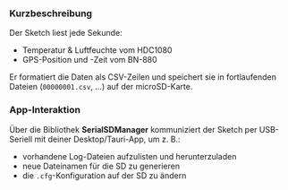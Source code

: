 ### Kurzbeschreibung

Der Sketch liest jede Sekunde:

- Temperatur & Luftfeuchte vom HDC1080
- GPS-Position und -Zeit vom BN-880

Er formatiert die Daten als CSV-Zeilen und speichert sie in fortlaufenden Dateien (`00000001.csv`, …) auf der microSD-Karte.

### App-Interaktion

Über die Bibliothek **SerialSDManager** kommuniziert der Sketch per USB-Seriell mit deiner Desktop/Tauri-App, um z. B.:

- vorhandene Log-Dateien aufzulisten und herunterzuladen
- neue Dateinamen für die SD zu generieren
- die `.cfg`-Konfiguration auf der SD zu ändern
